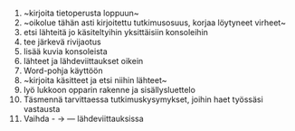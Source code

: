 1. ~kirjoita tietoperusta loppuun~
2. ~oikolue tähän asti kirjoitettu tutkimusosuus, korjaa löytyneet virheet~
3. etsi lähteitä jo käsiteltyihin yksittäisiin konsoleihin
4. tee järkevä rivijaotus
5. lisää kuvia konsoleista
6. lähteet ja lähdeviittaukset oikein
7. Word-pohja käyttöön
8. ~kirjoita käsitteet ja etsi niihin lähteet~
9. lyö lukkoon opparin rakenne ja sisällysluettelo
10. Täsmennä tarvittaessa tutkimuskysymykset, joihin haet työssäsi vastausta
11. Vaihda - -> —  lähdeviittauksissa

